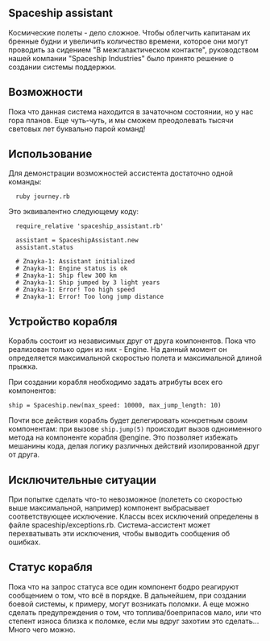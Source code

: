 ## Spaceship assistant

Космические полеты - дело сложное. Чтобы облегчить капитанам их бренные будни и увеличить количество времени, которое они могут проводить за сидением "В межгалактическом контакте", руководством нашей компании "Spaceship Industries" было принято решение о создании системы поддержки.

## Возможности

Пока что данная система находится в зачаточном состоянии, но у нас гора планов. Еще чуть-чуть, и мы сможем преодолевать тысячи световых лет буквально парой команд!

## Использование

Для демонстрации возможностей ассистента достаточно одной команды:

```
  ruby journey.rb
```

Это эквивалентно следующему коду:

```
  require_relative 'spaceship_assistant.rb'

  assistant = SpaceshipAssistant.new
  assistant.status

  # Znayka-1: Assistant initialized
  # Znayka-1: Engine status is ok
  # Znayka-1: Ship flew 300 km
  # Znayka-1: Ship jumped by 3 light years
  # Znayka-1: Error! Too high speed
  # Znayka-1: Error! Too long jump distance
```

## Устройство корабля

Корабль состоит из независимых друг от друга компонентов. Пока что реализован только один из них - Engine. На данный момент он определяется максимальной скоростью полета и максимальной длиной прыжка.

При создании корабля необходимо задать атрибуты всех его компонентов:

```
ship = Spaceship.new(max_speed: 10000, max_jump_length: 10)
```

Почти все действия корабль будет делегировать конкретным своим компонентам: при вызове ```ship.jump(5)``` происходит вызов одноименного метода на компоненте корабля @engine. Это позволяет избежать мешанины кода, делая логику различных действий изолированной друг от друга.

## Исключительные ситуации

При попытке сделать что-то невозможное (полететь со скоростью выше максимальной, например) компонент выбрасывает соответствующее исключение. Классы всех исключений определены в файле spaceship/exceptions.rb. Система-ассистент может перехватывать эти исключения, чтобы выводить сообщения об ошибках.

## Статус корабля

Пока что на запрос статуса все один компонент бодро реагируют сообщением о том, что всё в порядке. В дальнейшем, при создании боевой системы, к примеру, могут возникать поломки. А еще можно сделать предупреждения о том, что топлива/боеприпасов мало, или что степент износа близка к поломке, если мы вдруг захотим это сделать... Много чего можно.